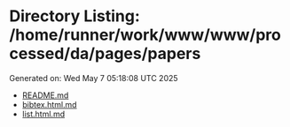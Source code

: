 # Directory Listing: /home/runner/work/www/www/processed/da/pages/papers
Generated on: Wed May  7 05:18:08 UTC 2025

- [README.md](README.md)
- [bibtex.html.md](bibtex.html.md)
- [list.html.md](list.html.md)
